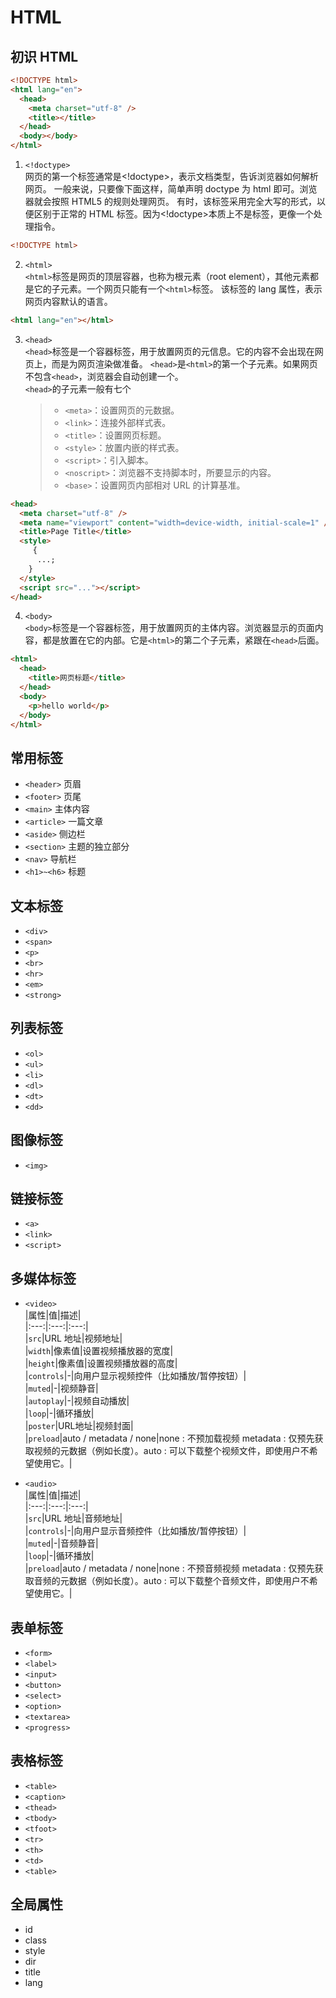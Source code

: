 # HTML

## 初识 HTML

```html
<!DOCTYPE html>
<html lang="en">
  <head>
    <meta charset="utf-8" />
    <title></title>
  </head>
  <body></body>
</html>
```

1. `<!doctype>`  
   网页的第一个标签通常是<!doctype>，表示文档类型，告诉浏览器如何解析网页。
   一般来说，只要像下面这样，简单声明 doctype 为 html 即可。浏览器就会按照 HTML5 的规则处理网页。
   有时，该标签采用完全大写的形式，以便区别于正常的 HTML 标签。因为<!doctype>本质上不是标签，更像一个处理指令。

```html
<!DOCTYPE html>
```

2.  `<html>`  
    `<html>`标签是网页的顶层容器，也称为根元素（root element），其他元素都是它的子元素。一个网页只能有一个`<html>`标签。
    该标签的 lang 属性，表示网页内容默认的语言。

```html
<html lang="en"></html>
```

3. `<head>`  
   `<head>`标签是一个容器标签，用于放置网页的元信息。它的内容不会出现在网页上，而是为网页渲染做准备。
   `<head>`是`<html>`的第一个子元素。如果网页不包含`<head>`，浏览器会自动创建一个。  
   `<head>`的子元素一般有七个
   > - `<meta>`：设置网页的元数据。
   > - `<link>`：连接外部样式表。
   > - `<title>`：设置网页标题。
   > - `<style>`：放置内嵌的样式表。
   > - `<script>`：引入脚本。
   > - `<noscript>`：浏览器不支持脚本时，所要显示的内容。
   > - `<base>`：设置网页内部相对 URL 的计算基准。

```html
<head>
  <meta charset="utf-8" />
  <meta name="viewport" content="width=device-width, initial-scale=1" />
  <title>Page Title</title>
  <style>
     {
      ...;
    }
  </style>
  <script src="..."></script>
</head>
```

4. `<body>`  
   `<body>`标签是一个容器标签，用于放置网页的主体内容。浏览器显示的页面内容，都是放置在它的内部。它是`<html>`的第二个子元素，紧跟在`<head>`后面。

```html
<html>
  <head>
    <title>网页标题</title>
  </head>
  <body>
    <p>hello world</p>
  </body>
</html>
```

## 常用标签

- `<header>` 页眉
- `<footer>` 页尾
- `<main>` 主体内容
- `<article>` 一篇文章
- `<aside>` 侧边栏
- `<section>` 主题的独立部分
- `<nav>` 导航栏
- `<h1>~<h6>` 标题

## 文本标签

- `<div>`
- `<span>`
- `<p>`
- `<br>`
- `<hr>`
- `<em>`
- `<strong>`

## 列表标签

- `<ol>`
- `<ul>`
- `<li>`
- `<dl>`
- `<dt>`
- `<dd>`

## 图像标签

- `<img>`

## 链接标签

- `<a>`
- `<link>`
- `<script>`

## 多媒体标签

- `<video>`  
  |属性|值|描述|  
  |:---:|:---:|:---:|  
  |`src`|URL 地址|视频地址|  
  |`width`|像素值|设置视频播放器的宽度|  
  |`height`|像素值|设置视频播放器的高度|  
  |`controls`|-|向用户显示视频控件（比如播放/暂停按钮）|  
  |`muted`|-|视频静音|  
  |`autoplay`|-|视频自动播放|  
  |`loop`|-|循环播放|  
  |`poster`|URL地址|视频封面|  
  |`preload`|auto / metadata / none|none : 不预加载视频 metadata : 仅预先获取视频的元数据（例如长度）。auto : 可以下载整个视频文件，即使用户不希望使用它。|

- `<audio>`  
|属性|值|描述|  
  |:---:|:---:|:---:|  
  |`src`|URL 地址|音频地址|  
  |`controls`|-|向用户显示音频控件（比如播放/暂停按钮）|  
  |`muted`|-|音频静音|   
  |`loop`|-|循环播放|  
  |`preload`|auto / metadata / none|none : 不预音频视频 metadata : 仅预先获取音频的元数据（例如长度）。auto : 可以下载整个音频文件，即使用户不希望使用它。|

## 表单标签

- `<form>`
- `<label>`
- `<input>`
- `<button>`
- `<select>`
- `<option>`
- `<textarea>`
- `<progress>`

## 表格标签

- `<table>`
- `<caption>`
- `<thead>`
- `<tbody>`
- `<tfoot>`
- `<tr>`
- `<th>`
- `<td>`
- `<table>`

## 全局属性

- id
- class
- style
- dir
- title
- lang
